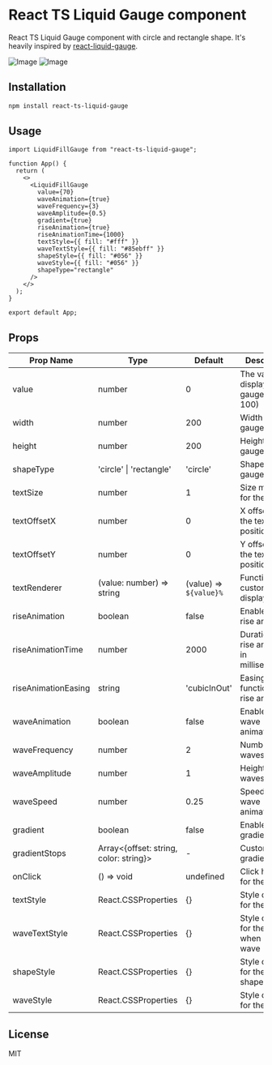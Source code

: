 # React TS Liquid Gauge component

React TS Liquid Gauge component with circle and rectangle shape. It's heavily inspired by [react-liquid-gauge](https://github.com/trendmicro-frontend/react-liquid-gauge).

![Image](https://github.com/user-attachments/assets/fc4f2a9a-daa4-433c-9feb-2aff51ddbd52)
![Image](https://github.com/user-attachments/assets/16c27256-672b-4b19-86e0-c389e999fa66)

## Installation

```bash
npm install react-ts-liquid-gauge
```

## Usage

```tsx
import LiquidFillGauge from "react-ts-liquid-gauge";

function App() {
  return (
    <>
      <LiquidFillGauge
        value={70}
        waveAnimation={true}
        waveFrequency={3}
        waveAmplitude={0.5}
        gradient={true}
        riseAnimation={true}
        riseAnimationTime={1000}
        textStyle={{ fill: "#fff" }}
        waveTextStyle={{ fill: "#85ebff" }}
        shapeStyle={{ fill: "#056" }}
        waveStyle={{ fill: "#056" }}
        shapeType="rectangle"
      />
    </>
  );
}

export default App;
```

## Props

| Prop Name           | Type                                   | Default                | Description                                |
| ------------------- | -------------------------------------- | ---------------------- | ------------------------------------------ |
| value               | number                                 | 0                      | The value to display in the gauge (0-100)  |
| width               | number                                 | 200                    | Width of the gauge                         |
| height              | number                                 | 200                    | Height of the gauge                        |
| shapeType           | 'circle' \| 'rectangle'                | 'circle'               | Shape of the gauge                         |
| textSize            | number                                 | 1                      | Size multiplier for the text               |
| textOffsetX         | number                                 | 0                      | X offset for the text position             |
| textOffsetY         | number                                 | 0                      | Y offset for the text position             |
| textRenderer        | (value: number) => string              | (value) => `${value}%` | Function to customize the displayed text   |
| riseAnimation       | boolean                                | false                  | Enable/disable rise animation              |
| riseAnimationTime   | number                                 | 2000                   | Duration of rise animation in milliseconds |
| riseAnimationEasing | string                                 | 'cubicInOut'           | Easing function for rise animation         |
| waveAnimation       | boolean                                | false                  | Enable/disable wave animation              |
| waveFrequency       | number                                 | 2                      | Number of waves                            |
| waveAmplitude       | number                                 | 1                      | Height of waves                            |
| waveSpeed           | number                                 | 0.25                   | Speed of wave animation                    |
| gradient            | boolean                                | false                  | Enable/disable gradient effect             |
| gradientStops       | Array<{offset: string, color: string}> | -                      | Custom gradient stops                      |
| onClick             | () => void                             | undefined              | Click handler for the gauge                |
| textStyle           | React.CSSProperties                    | {}                     | Style object for the text                  |
| waveTextStyle       | React.CSSProperties                    | {}                     | Style object for the text when inside wave |
| shapeStyle          | React.CSSProperties                    | {}                     | Style object for the gauge shape           |
| waveStyle           | React.CSSProperties                    | {}                     | Style object for the wave                  |

## License

MIT
